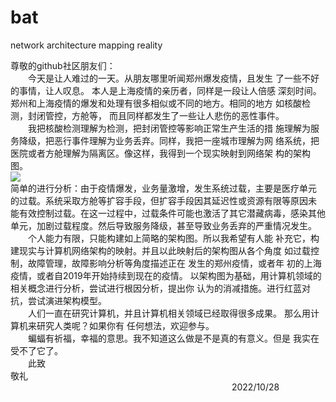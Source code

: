 # bat
network architecture mapping reality

尊敬的github社区朋友们：  
&emsp;&emsp;今天是让人难过的一天。从朋友哪里听闻郑州爆发疫情，且发生
了一些不好的事情，让人叹息。 本人是上海疫情的亲历者，同样是一段让人倍感
深刻时间。郑州和上海疫情的爆发和处理有很多相似或不同的地方。相同的地方
如核酸检测，封闭管控，方舱等， 而且同样都发生了一些让人悲伤的恶性事件。  
&emsp;&emsp;我把核酸检测理解为检测，把封闭管控等影响正常生产生活的措
施理解为服务降级，把恶行事件理解为业务丢弃。同样，我把一座城市理解为网
络系统，把医院或者方舱理解为隔离区。像这样，我得到一个现实映射到网络架
构的架构图。  
![](C:\Users\zqj\Desktop\python_projects\bat\mapping.png)  
简单的进行分析：由于疫情爆发，业务量激增，发生系统过载，主要是医疗单元
的过载。系统采取方舱等扩容手段，但扩容手段因其延迟性或资源有限等原因未
能有效控制过载。在这一过程中，过载条件可能也激活了其它潜藏病毒，感染其他
单元，加剧过载程度。然后导致服务降级，甚至导致业务丢弃的严重情况发生。   
&emsp;&emsp;个人能力有限，只能构建如上简略的架构图。所以我希望有人能
补充它，构建现实与计算机网络架构的映射。并且以此映射后的架构图从各个角度
如过载控制，故障管理，故障影响分析等角度描述正在 发生的郑州疫情，或者年
初的上海疫情，或者自2019年开始持续到现在的疫情。
以架构图为基础，用计算机领域的相关概念进行分析，尝试进行根因分析，提出你
认为的消减措施。进行红蓝对抗，尝试演进架构模型。  
&emsp;&emsp;人们一直在研究计算机，并且计算机相关领域已经取得很多成果。
那么用计算机来研究人类呢？如果你有 任何想法，欢迎参与。  
&emsp;&emsp;蝙蝠有祈福，幸福的意思。我不知道这么做是不是真的有意义。但是
我实在受不了它了。  
&emsp;&emsp;此致  
敬礼  
&emsp;&emsp;&emsp;&emsp;&emsp;&emsp;&emsp;&emsp;&emsp;&emsp;
&emsp;&emsp;&emsp;&emsp;&emsp;&emsp;&emsp;&emsp;&emsp;&emsp;&emsp;&emsp;&emsp;&emsp;&emsp;2022/10/28

